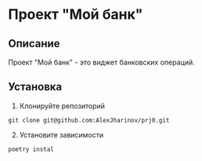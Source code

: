 # Проект "Мой банк"

## Описание
Проект "Мой банк" - это виджет банковских операций.

## Установка
1. Клонируйте репозиторий
```
git clone git@github.com:AlexJharinov/prj0.git
```
2. Установите зависимости
```
poetry instal
```

